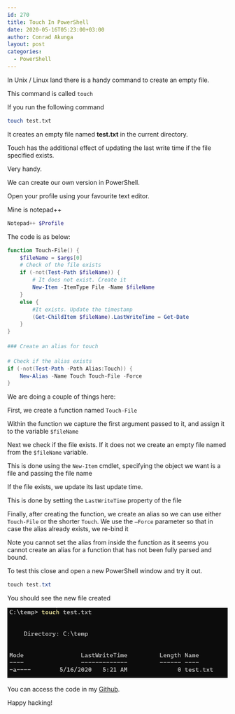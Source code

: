 ```yaml
---
id: 270
title: Touch In PowerShell
date: 2020-05-16T05:23:00+03:00
author: Conrad Akunga
layout: post
categories:
  - PowerShell
---
```

In Unix / Linux land there is a handy command to create an empty file.

This command is called `touch`

If you run the following command

```bash
touch test.txt
```

It creates an empty file named **test.txt** in the current directory.

Touch has the additional effect of updating the last write time if the file specified exists.

Very handy.

We can create our own version in PowerShell.

Open your profile using your favourite text editor.

Mine is notepad++

```powershell
Notepad++ $Profile
```

The code is as below:

```powershell
function Touch-File() {
    $fileName = $args[0]
    # Check of the file exists
    if (-not(Test-Path $fileName)) {
        # It does not exist. Create it
        New-Item -ItemType File -Name $fileName
    }
    else {
        #It exists. Update the timestamp
        (Get-ChildItem $fileName).LastWriteTime = Get-Date
    }
}

### Create an alias for touch

# Check if the alias exists
if (-not(Test-Path -Path Alias:Touch)) {
    New-Alias -Name Touch Touch-File -Force
}
```

We are doing a couple of things here:

First, we create a function named `Touch-File`

Within the function we capture the first argument passed to it, and assign it to the variable `$fileName`

Next we check if the file exists. If it does not we create an empty file named from the `$fileName` variable.

This is done using the `New-Item` cmdlet, specifying the object we want is a file and passing the file name

If the file exists, we update its last update time.

This is done by setting the `LastWriteTime` property of the file

Finally, after creating the function, we create an alias so we can use either `Touch-File` or the shorter `Touch`. We use the `–Force` parameter so that in case the alias already exists, we re-bind it

Note you cannot set the alias from inside the function as it seems you cannot create an alias for a function that has not been fully parsed and bound.

To test this close and open a new PowerShell window and try it out.

```powershell
touch test.txt
```

You should see the new file created

![](../images/2020/05/image-1.png)

You can access the code in my [Github](https://github.com/conradakunga/BlogCode/tree/master/16%20May%20-%20Touch%20In%20PowerShell).

Happy hacking!